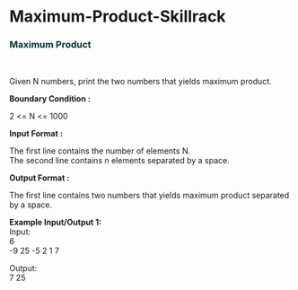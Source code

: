 # Maximum-Product-Skillrack
  <h3 style="color:#003333">Maximum Product</h3>
  <br> <p>Given N numbers, print the two numbers that yields maximum product.</p>

<p><strong>Boundary Condition :</strong></p>

<p>2 &lt;= N &lt;= 1000</p>

<p><strong>Input Format :</strong></p>

<p>The first line contains the number of elements N.<br>
The second line contains n elements separated by a space.</p>

<p><strong>Output Format :</strong></p>

<p>The first line contains two numbers that yields maximum product separated by a space.</p>

<p><strong>Example Input/Output 1:</strong><br>
Input:<br>
6<br>
-9 25 -5 2 1 7</p>

<p>Output:<br>
7 25</p>
